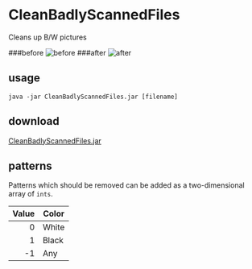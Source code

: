 CleanBadlyScannedFiles
======================

Cleans up B/W pictures

###before
![before](../master/before.png)
###after
![after](../master/after.png)

usage
-----
    java -jar CleanBadlyScannedFiles.jar [filename]
    
download
--------
[CleanBadlyScannedFiles.jar](../master/dist/CleanBadlyScannedFiles.jar)

patterns
--------
Patterns which should be removed can be added as a two-dimensional array of `ints`.

Value  | Color
-------------:| -------------
0  | White
1  | Black
-1 | Any
